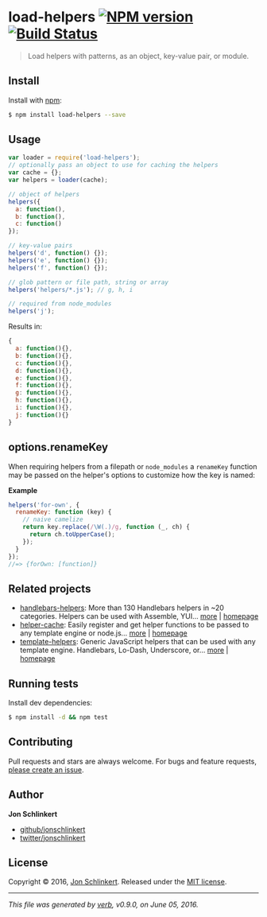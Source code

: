 # load-helpers [![NPM version](https://img.shields.io/npm/v/load-helpers.svg?style=flat)](https://www.npmjs.com/package/load-helpers) [![Build Status](https://img.shields.io/travis/jonschlinkert/load-helpers.svg?style=flat)](https://travis-ci.org/jonschlinkert/load-helpers)

> Load helpers with patterns, as an object, key-value pair, or module.

## Install
Install with [npm](https://www.npmjs.com/):

```sh
$ npm install load-helpers --save
```

## Usage

```js
var loader = require('load-helpers');
// optionally pass an object to use for caching the helpers
var cache = {};
var helpers = loader(cache);

// object of helpers
helpers({
  a: function(),
  b: function(),
  c: function()
});

// key-value pairs
helpers('d', function() {});
helpers('e', function() {});
helpers('f', function() {});

// glob pattern or file path, string or array
helpers('helpers/*.js'); // g, h, i

// required from node_modules
helpers('j');
```

Results in:

```js
{
  a: function(){},
  b: function(){},
  c: function(){},
  d: function(){},
  e: function(){},
  f: function(){},
  g: function(){},
  h: function(){},
  i: function(){},
  j: function(){}
}
```

## options.renameKey

When requiring helpers from a filepath or `node_modules` a `renameKey` function may be passed on the helper's options to customize how the key is named:

**Example**

```js
helpers('for-own', {
  renameKey: function (key) {
    // naive camelize
    return key.replace(/\W(.)/g, function (_, ch) {
      return ch.toUpperCase();
    });
  }
});
//=> {forOwn: [function]}
```

## Related projects
- [handlebars-helpers](https://www.npmjs.com/package/handlebars-helpers): More than 130 Handlebars helpers in ~20 categories. Helpers can be used with Assemble, YUI… [more](https://github.com/assemble/handlebars-helpers) | [homepage](https://github.com/assemble/handlebars-helpers "More than 130 Handlebars helpers in ~20 categories. Helpers can be used with Assemble, YUI, Ghost or any node.js/Handlebars project.")
- [helper-cache](https://www.npmjs.com/package/helper-cache): Easily register and get helper functions to be passed to any template engine or node.js… [more](https://github.com/jonschlinkert/helper-cache) | [homepage](https://github.com/jonschlinkert/helper-cache "Easily register and get helper functions to be passed to any template engine or node.js application. Methods for both sync and async helpers.")
- [template-helpers](https://www.npmjs.com/package/template-helpers): Generic JavaScript helpers that can be used with any template engine. Handlebars, Lo-Dash, Underscore, or… [more](https://github.com/jonschlinkert/template-helpers) | [homepage](https://github.com/jonschlinkert/template-helpers "Generic JavaScript helpers that can be used with any template engine. Handlebars, Lo-Dash, Underscore, or any engine that supports helper functions.")  

## Running tests
Install dev dependencies:

```sh
$ npm install -d && npm test
```

## Contributing
Pull requests and stars are always welcome. For bugs and feature requests, [please create an issue](https://github.com/jonschlinkert/load-helpers/issues/new).

## Author
**Jon Schlinkert**

+ [github/jonschlinkert](https://github.com/jonschlinkert)
+ [twitter/jonschlinkert](http://twitter.com/jonschlinkert)

## License
Copyright © 2016, [Jon Schlinkert](https://github.com/jonschlinkert).
Released under the [MIT license](https://github.com/jonschlinkert/load-helpers/blob/master/LICENSE).

***

_This file was generated by [verb](https://github.com/verbose/verb), v0.9.0, on June 05, 2016._

